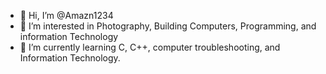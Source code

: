 - 👋 Hi, I’m @Amazn1234
- 👀 I’m interested in Photography, Building Computers, Programming, and information Technology
- 🌱 I’m currently learning C, C++, computer troubleshooting, and Information Technology.

<!---
Amazn1234/Amazn1234 is a ✨ special ✨ repository because its `README.md` (this file) appears on your GitHub profile.
You can click the Preview link to take a look at your changes.
--->
